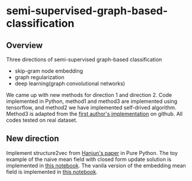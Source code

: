# semi-supervised-graph-based-classification
## Overview
Three directions of semi-supervised graph-based classification
* skip-gram node embedding
* graph regularization
* deep learning(graph convolutional networks)

We came up with new methods for direction 1 and direction 2. Code implemented in Python, method1 and method3 are implemented using tensorflow, and method2 we have implemented self-drived algorithm. Method3 is adapted from the [first author's implementation](https://github.com/tkipf/gcn) on github. All codes tested on real dataset. 

## New direction
Implement structure2vec from [Hanjun's paper](https://arxiv.org/abs/1603.05629) in Pure Python. The toy example of the naive mean field with closed form update solution is implemented in [this notebook](https://github.com/DanqingZ/semi-supervised-graph-based-classification/blob/master/mean_field.ipynb). The vanila version of the embedding mean field is implemented in [this notebook](https://github.com/DanqingZ/semi-supervised-graph-based-classification/blob/master/mean_field.ipynb).
